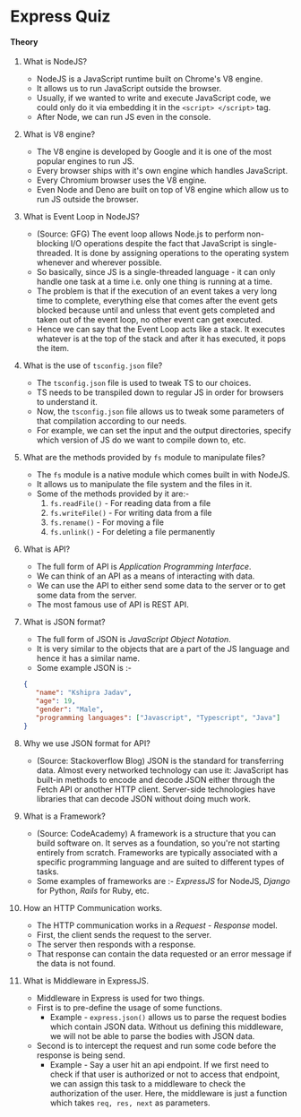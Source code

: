 # Express Quiz

#### Theory

1. What is NodeJS?
   * NodeJS is a JavaScript runtime built on Chrome's V8 engine.
   * It allows us to run JavaScript outside the browser.
   * Usually, if we wanted to write and execute JavaScript code, we could only do it via embedding it in the `<script> </script>` tag.
   * After Node, we can run JS even in the console.

2. What is V8 engine?
   * The V8 engine is developed by Google and it is one of the most popular engines to run JS.
   * Every browser ships with it's own engine which handles JavaScript. 
   * Every Chromium browser uses the V8 engine.
   * Even Node and Deno are built on top of V8 engine which allow us to run JS outside the browser.

3. What is Event Loop in NodeJS?
   * (Source: GFG) The event loop allows Node.js to perform non-blocking I/O operations despite the fact that JavaScript is single-threaded. It is done by assigning operations to the operating system whenever and wherever possible.
   * So basically, since JS is a single-threaded language - it can only handle one task at a time i.e. only one thing is running at a time.
   * The problem is that if the execution of an event takes a very long time to complete, everything else that comes after the event gets blocked because until and unless that event gets completed and taken out of the event loop, no other event can get executed.
   * Hence we can say that the Event Loop acts like a stack. It executes whatever is at the top of the stack and after it has executed, it pops the item.

4. What is the use of `tsconfig.json` file?
   * The `tsconfig.json` file is used to tweak TS to our choices.
   * TS needs to be transpiled down to regular JS in order for browsers to understand it.
   * Now, the `tsconfig.json` file allows us to tweak some parameters of that compilation according to our needs.
   * For example, we can set the input and the output directories, specify which version of JS do we want to compile down to, etc.

5. What are the methods provided by `fs` module to manipulate files?
   * The `fs` module is a native module which comes built in with NodeJS.
   * It allows us to manipulate the file system and the files in it.
   * Some of the methods provided by it are:-
     1. `fs.readFile()` - For reading data from a file
     2. `fs.writeFile()` - For writing data from a file
     3. `fs.rename()` - For moving a file
     4. `fs.unlink()` - For deleting a file permanently

6. What is API?
   * The full form of API is _Application Programming Interface_.
   * We can think of an API as a means of interacting with data.
   * We can use the API to either send some data to the server or to get some data from the server.
   * The most famous use of API is REST API.

7. What is JSON format?
   * The full form of JSON is _JavaScript Object Notation_.
   * It is very similar to the objects that are a part of the JS language and hence it has a similar name.
   * Some example JSON is :-
   ```json
   {
      "name": "Kshipra Jadav",
      "age": 19,
      "gender": "Male",
      "programming languages": ["Javascript", "Typescript", "Java"]
   }
   ```
8. Why we use JSON format for API?
   * (Source: Stackoverflow Blog) JSON is the standard for transferring data. Almost every networked technology can use it: JavaScript has built-in methods to encode and decode JSON either through the Fetch API or another HTTP client. Server-side technologies have libraries that can decode JSON without doing much work.

9. What is a Framework?
   * (Source: CodeAcademy) A framework is a structure that you can build software on. It serves as a foundation, so you're not starting entirely from scratch. Frameworks are typically associated with a specific programming language and are suited to different types of tasks.
   * Some examples of frameworks are :- _ExpressJS_ for NodeJS, _Django_ for Python, _Rails_ for Ruby, etc.

10. How an HTTP Communication works.
    * The HTTP communication works in a _Request - Response_ model.
    * First, the client sends the request to the server.
    * The server then responds with a response.
    * That response can contain the data requested or an error message if the data is not found.

   
11. What is Middleware in ExpressJS.
    * Middleware in Express is used for two things.
    * First is to pre-define the usage of some functions.
      * Example - `express.json()` allows us to parse the request bodies which contain JSON data. Without us defining this middleware, we will not be able to parse the bodies with JSON data.
    * Second is to intercept the request and run some code before the response is being send.
      * Example - Say a user hit an api endpoint. If we first need to check if that user is authorized or not to access that endpoint, we can assign this task to a middleware to check the authorization of the user. Here, the middleware is just a function which takes `req, res, next` as parameters.
